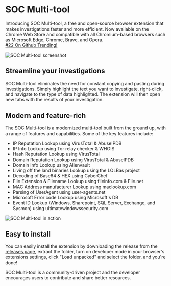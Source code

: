 # SOC Multi-tool

Introducing SOC Multi-tool, a free and open-source browser extension that makes investigations faster and more efficient. Now available on the Chrome Web Store and compatible with all Chromium-based browsers such as Microsoft Edge, Chrome, Brave, and Opera.   
[#22 On Github Trending!](http://web.archive.org/web/20230111033410/https://github.com/trending/javascript?since=daily)


<img src="https://imgur.com/bPMNikH.png" alt="SOC Multi-tool screenshot" width="auto">

## Streamline your investigations

SOC Multi-tool eliminates the need for constant copying and pasting during investigations. Simply highlight the text you want to investigate, right-click, and navigate to the type of data highlighted. The extension will then open new tabs with the results of your investigation.  

## Modern and feature-rich

The SOC Multi-tool is a modernized multi-tool built from the ground up, with a range of features and capabilities. Some of the key features include:

- IP Reputation Lookup using VirusTotal & AbuseIPDB
- IP Info Lookup using Tor relay checker & WHOIS
- Hash Reputation Lookup using VirusTotal
- Domain Reputation Lookup using VirusTotal & AbuseIPDB
- Domain Info Lookup using Alienvault
- Living off the land binaries Lookup using the LOLBas project
- Decoding of Base64 & HEX using CyberChef
- File Extension & Filename Lookup using fileinfo.com & File.net
- MAC Address manufacturer Lookup using maclookup.com
- Parsing of UserAgent using user-agents.net
- Microsoft Error code Lookup using Microsoft's DB
- Event ID Lookup (Windows, Sharepoint, SQL Server, Exchange, and Sysmon) using ultimatewindowssecurity.com

<img src="https://i.imgur.com/yMj9p4v.gif" alt="SOC Multi-tool in action" width="auto" height="auto">

## Easy to install

You can easily install the extension by downloading the release from the [releases page](https://github.com/zdhenard42/SOC-Multitool/releases), extract the folder, turn on developer mode in your browser's extensions settings, click "Load unpacked" and select the folder, and you're done!

SOC Multi-tool is a community-driven project and the developer encourages users to contribute and share better resources.
